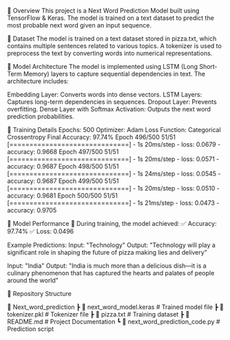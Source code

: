 🔹 Overview
This project is a Next Word Prediction Model built using TensorFlow & Keras. The model is trained on a text dataset to predict the most probable next word given an input sequence.

🔹 Dataset
The model is trained on a text dataset stored in pizza.txt, which contains multiple sentences related to various topics. A tokenizer is used to preprocess the text by converting words into numerical representations.

🔹 Model Architecture
The model is implemented using LSTM (Long Short-Term Memory) layers to capture sequential dependencies in text. The architecture includes:

Embedding Layer: Converts words into dense vectors.
LSTM Layers: Captures long-term dependencies in sequences.
Dropout Layer: Prevents overfitting.
Dense Layer with Softmax Activation: Outputs the next word prediction probabilities.

🔹 Training Details
Epochs: 500
Optimizer: Adam
Loss Function: Categorical Crossentropy
Final Accuracy: 97.74%
Epoch 496/500
51/51 [==============================] - 1s 20ms/step - loss: 0.0679 - accuracy: 0.9668
Epoch 497/500
51/51 [==============================] - 1s 20ms/step - loss: 0.0571 - accuracy: 0.9687
Epoch 498/500
51/51 [==============================] - 1s 24ms/step - loss: 0.0545 - accuracy: 0.9687
Epoch 499/500
51/51 [==============================] - 1s 20ms/step - loss: 0.0510 - accuracy: 0.9681
Epoch 500/500
51/51 [==============================] - 1s 21ms/step - loss: 0.0473 - accuracy: 0.9705

🔹 Model Performance 🎯
During training, the model achieved:
✅ Accuracy: 97.74%
✅ Loss: 0.0496

Example Predictions:
Input: "Technology"
Output: "Technology will play a significant role in shaping the future of pizza making lies and delivery"

Input: "India"
Output: "India is much more than a delicious dish—it is a culinary phenomenon that has captured the hearts and palates of people around the world"


🔹 Repository Structure

📂 Next_word_prediction
 ┣ 📜 next_word_model.keras   # Trained model file
 ┣ 📜 tokenizer.pkl           # Tokenizer file
 ┣ 📜 pizza.txt               # Training dataset
 ┣ 📜 README.md               # Project Documentation
 ┗ 📜 next_word_prediction_code.py # Prediction script
